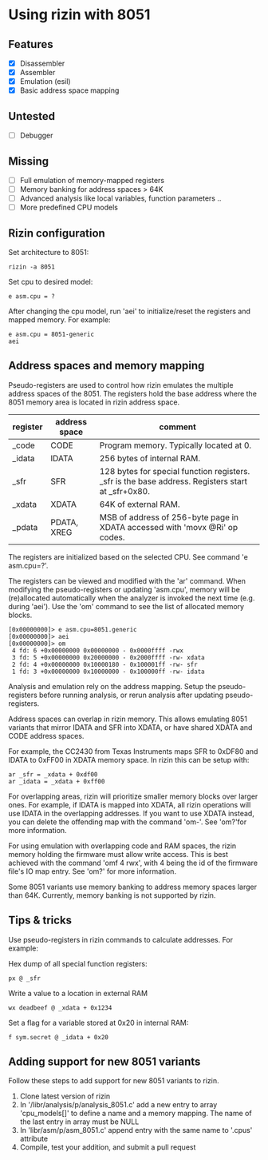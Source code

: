 Using rizin with 8051
==================

Features
--------
- [x] Disassembler
- [x] Assembler
- [x] Emulation (esil)
- [x] Basic address space mapping

Untested
--------
- [ ] Debugger

Missing
-------
- [ ] Full emulation of memory-mapped registers
- [ ] Memory banking for address spaces > 64K
- [ ] Advanced analysis like local variables, function parameters ..
- [ ] More predefined CPU models

Rizin configuration
----------------

Set architecture to 8051:

`rizin -a 8051`

Set cpu to desired model:

`e asm.cpu = ?`

After changing the cpu model, run 'aei' to initialize/reset the registers and
mapped memory. For example:

````
e asm.cpu = 8051-generic
aei
````


Address spaces and memory mapping
---------------------------------

Pseudo-registers are used to control how rizin emulates the multiple address
spaces of the 8051. The registers hold the base address where the 8051 memory
area is located in rizin address space.

|register|address space|comment|
|--|--|--|
|_code|CODE|Program memory. Typically located at 0.|
|_idata|IDATA|256 bytes of internal RAM.|
|_sfr|SFR|128 bytes for special function registers. _sfr is the base address. Registers start at _sfr+0x80.|
|_xdata|XDATA|64K of external RAM.|
|_pdata|PDATA, XREG|MSB of address of 256-byte page in XDATA accessed with 'movx @Ri' op codes.|

The registers are initialized based on the selected CPU. See command
'e asm.cpu=?'.

The registers can be viewed and modified with the 'ar' command. When modifying
the pseudo-registers or updating 'asm.cpu', memory will be (re)allocated
automatically when the analyzer is invoked the next time (e.g. during 'aei').
Use the 'om' command to see the list of allocated memory blocks.

````
[0x00000000]> e asm.cpu=8051.generic
[0x00000000]> aei
[0x00000000]> om
 4 fd: 6 +0x00000000 0x00000000 - 0x0000ffff -rwx
 3 fd: 5 +0x00000000 0x20000000 - 0x2000ffff -rw- xdata
 2 fd: 4 +0x00000000 0x10000180 - 0x100001ff -rw- sfr
 1 fd: 3 +0x00000000 0x10000000 - 0x100000ff -rw- idata
````

Analysis and emulation rely on the address mapping. Setup the pseudo-registers
before running analysis, or rerun analysis after updating pseudo-registers.

Address spaces can overlap in rizin memory. This allows emulating 8051 variants
that mirror IDATA and SFR into XDATA, or have shared XDATA and CODE address
spaces.

For example, the CC2430 from Texas Instruments maps SFR to 0xDF80 and IDATA to
0xFF00 in XDATA memory space. In rizin this can be setup with:

````
ar _sfr = _xdata + 0xdf00
ar _idata = _xdata + 0xff00
````

For overlapping areas, rizin will prioritize smaller memory blocks over larger ones.
For example, if IDATA is mapped into XDATA, all rizin operations will use IDATA in
the overlapping addresses. If you want to use XDATA instead, you can delete the
offending map with the command 'om-'. See 'om?'for more information.

For using emulation with overlapping code and RAM spaces, the rizin memory holding
the firmware must allow write access. This is best achieved with the command
'omf 4 rwx', with 4 being the id of the firmware file's IO map entry. See 'om?'
for more information.

Some 8051 variants use memory banking to address memory spaces larger than 64K.
Currently, memory banking is not supported by rizin.


Tips & tricks
-------------

Use pseudo-registers in rizin commands to calculate addresses. For example:

Hex dump of all special function registers:

`px @ _sfr`

Write a value to a location in external RAM

`wx deadbeef @ _xdata + 0x1234`

Set a flag for a variable stored at 0x20 in internal RAM:

`f sym.secret @ _idata + 0x20`


Adding support for new 8051 variants
------------------------------------

Follow these steps to add support for new 8051 variants to rizin.

1. Clone latest version of rizin
2. In '/libr/analysis/p/analysis_8051.c' add a new entry to array 'cpu_models[]' to define a name and a memory mapping. The name of the last entry in array must be NULL
3. In 'libr/asm/p/asm_8051.c' append entry with the same name to '.cpus' attribute
4. Compile, test your addition, and submit a pull request
